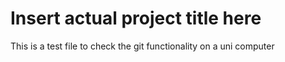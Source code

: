 # Insert actual project title here

This is a test file to check the git functionality on a uni computer
